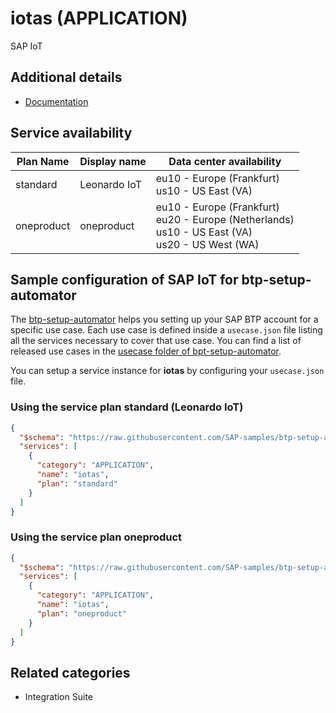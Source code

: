 # iotas (APPLICATION)

SAP IoT

## Additional details

- [Documentation](https://help.sap.com/viewer/p/SAP_Leonardo_IoT)

## Service availability

| Plan Name | Display name | Data center availability  |
|------|----------------|---------------------------|
|  standard  |  Leonardo IoT  | eu10 - Europe (Frankfurt)<br> us10 - US East (VA)  |
|  oneproduct  |  oneproduct  | eu10 - Europe (Frankfurt)<br> eu20 - Europe (Netherlands)<br> us10 - US East (VA)<br> us20 - US West (WA)  |

## Sample configuration of **SAP IoT** for btp-setup-automator

The [btp-setup-automator](https://github.com/SAP-samples/btp-setup-automator) helps you setting up your SAP BTP account for a specific use case. Each use case is defined inside a `usecase.json` file listing all the services necessary to cover that use case. You can find a list of released use cases in the [usecase folder of bpt-setup-automator](https://github.com/SAP-samples/btp-setup-automator/tree/main/usecases).

You can setup a service instance for **iotas** by configuring your `usecase.json` file.

### Using the service plan **standard** (Leonardo IoT)

```json
{
  "$schema": "https://raw.githubusercontent.com/SAP-samples/btp-setup-automator/main/libs/btpsa-usecase.json",
  "services": [
    {
      "category": "APPLICATION",
      "name": "iotas",
      "plan": "standard"
    }
  ]
}
```

### Using the service plan **oneproduct**

```json
{
  "$schema": "https://raw.githubusercontent.com/SAP-samples/btp-setup-automator/main/libs/btpsa-usecase.json",
  "services": [
    {
      "category": "APPLICATION",
      "name": "iotas",
      "plan": "oneproduct"
    }
  ]
}
```

## Related categories

- Integration Suite
